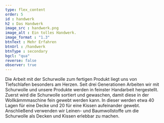 ```yaml
---
type: flex_content
order: 5
id : handwerk
h2 : Das Handwerk
image_src : handwerk.png
image_alt : Ein tolles Handwerk.
image_format : "1.3"
btnText : Mehr Erfahren
btnUrl : /handwerk
btnType : secondary
bgcl: "qua"
reverse: false
observer: true
---
```


Die Arbeit mit der Schurwolle zum fertigen Produkt liegt uns von Tiefschlafen besonders am Herzen. Seit drei Generationen Arbeiten wir mit Schurwolle und unsere Produkte werden in feinster Handarbeit hergestellt. Zuerst wird die Schurwolle sortiert und gewaschen, damit diese in der Wollkämmmaschine fein gewebt werden kann. In dieser werden etwa 40 Lagen für eine Decke und 20 für eine Kissen aufeinander gewebt. Anschließend verwenden wir Leinen- und Baumwollstoffe um die Schurwolle als Decken und Kissen erlebbar zu machen.